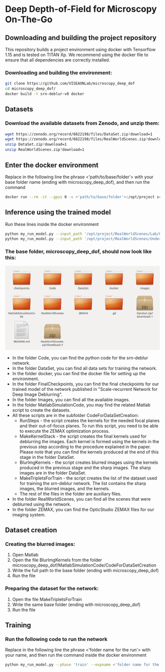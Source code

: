 # Deep Depth-of-Field for Microscopy On-The-Go

## Downloading and building the project repository

This repository builds a project environment using docker with Tensorflow 1.15 and is tested on TITAN Xp.
We recommend using the docker file to ensure that all dependencies are correctly installed.

### Downloading and building the environment:
```bash
git clone https://github.com/VISEAONLab/microscopy_deep_dof
cd microscopy_deep_dof/
docker build -t srn-deblur-v0 docker
```

## Datasets

### Download the available datasets from Zenodo, and unzip them:
```bash
wget https://zenodo.org/record/6822198/files/DataSet.zip?download=1
wget https://zenodo.org/record/6822198/files/RealWorldScenes.zip?download=1
unzip DataSet.zip?download=1 
unzip RealWorldScenes.zip?download=1
```

## Enter the docker environment
Replace in the following line the phrase <'path/to/base/folder'> with your base folder name (ending with microscopy_deep_dof), and then run the command
```bash
docker run --rm -it --gpus 0 -v <'path/to/base/folder'>:/opt/project srn-deblur-v0
```

## Inference using the trained model
Run these lines inside the docker environment
```bash
python my_run_model.py --input_path '/opt/project/RealWorldScenes/Lab/OneShots' --output_path '/opt/project/test/Lab'
python my_run_model.py --input_path '/opt/project/RealWorldScenes/UnderWater/OneShots' --output_path '/opt/project/test/UnderWater'
```

### The base folder, microscopy_deep_dof,  should now look like this:

![The base folder](Images/view_folder.png)

 - In the folder Code, you can find the python code for the srn-deblur network.
 - In the folder DataSet, you can find all data sets for training the network.
 - In the folder docker, you can find the docker file for setting up the environment.
 - In the folder FinalCheckpoints, you can find the final checkpoints for our trained model of the network published in "Scale-recurrent Network for Deep Image Deblurring".
 - In the folder Images, you can find all the available images.
- In the folder MatlabSimulationCode, you may find the related Matlab script to create the datasets. 
- All these scripts are in the subfolder CodeForDataSetCreation:
  - RunSteps - the script creates the kernels for the needed focal planes and their out-of-focus planes. To run this script, you need to be able to execute the ZEMAX optimization process.
  * MakeKernelStack - the script creates the final kernels used for deblurring the images. Each kernel is formed using the kernels in the previous step according to the procedure explained in the paper. Please note that you can find the kernels produced at the end of this stage in the folder DataSet.
  - BlurImgKernels - the script creates blurred images using the kernels produced in the previous stage and the sharp images. The sharp images are in the folder DataSet.
  - MakeTripletsForTrain - the script creates the list of the dataset used for training the srn-deblur network. The list contains the sharp images, the blurred images, and the kernels. 
  - The rest of the files in the folder are auxiliary files. 
 - In the folder RealWorldScenes, you can find all the scenes that were deblurred using the network.
 - In the folder ZEMAX, you can find the OpticStudio ZEMAX files for our imaging system.


## Dataset creation

### Creating the blurred images:

1. Open Matlab
2. Open the file BlurImgKernels from the folder microscopy_deep_dof/MatlabSimulationCode/CodeForDataSetCreation
3. Write the full path to the base folder (ending with microscopy_deep_dof)
4. Run the file

### Preparing the dataset for the network:

1. Open the file MakeTripletsForTrain
2. Write the same base folder (ending with microscopy_deep_dof)
3. Run the file

## Training
### Run the following code to run the network
Replace in the following line the phrase <'folder name for the run'> with your name, and then run the command inside the docker environment
```bash
python my_run_model.py --phase 'train' --expname <'folder name for the run'> --step 0
```
